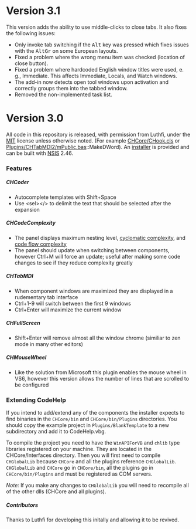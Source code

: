 # Version 3.1

This version adds the ability to use middle-clicks to close tabs. It also fixes the following issues:

* Only invoke tab switching if the <kbd>Alt</kbd> key was pressed which fixes issues with the <kbd>AltGr</kbd> on some European layouts.
* Fixed a problem where the wrong menu item was checked (location of close button).
* Fixed a problem where hardcoded English window titles were used, e. g., Immediate. This affects Immediate, Locals, and Watch windows.
* The add-in now detects open tool windows upon activation and correctly groups them into the tabbed window.
* Removed the non-implemented task list.


# Version 3.0

All code in this repository is released, with permission from Luthfi, under the
[MIT](https://tldrlegal.com/license/mit-license#summary) license unless otherwise noted.
(For example [CHCore/CHook.cls](CHCore/CHook.cls) or [Plugins/CHTabMDI2/mPublic.bas](Plugins/CHTabMDI2/mPublic.bas)::MakeDWord).
An [installer](CodeHelpInstaller.exe?raw=true) is provided and can be built with [NSIS](http://nsis.sourceforge.net/) 2.46.

### Features
##### CHCoder
  * Autocomplete templates with Shift+Space
  * Use &lt;sel&gt;&lt;/&gt; to delimit the text that should be selected after the expansion

##### CHCodeComplexity
  * The panel displays maximum nesting level,
    [cyclomatic complexity](http://en.wikipedia.org/wiki/Cyclomatic_complexity), and
    [code flow complexity](http://dx.doi.org/10.1109/SCAM.2012.17)
  * The panel should update when switching between components, however Ctrl+M will force an update;
    useful after making some code changes to see if they reduce complexity greatly

##### CHTabMDI
  * When component windows are maximized they are displayed in a rudementary tab interface
  * Ctrl+1-9 will switch between the first 9 windows
  * Ctrl+Enter will maximize the current window

##### CHFullScreen
  * Shift+Enter will remove almost all the window chrome (similiar to zen mode in many other editors)

##### CHMouseWheel
  * Like the solution from Microsoft this plugin enables the mouse wheel in VS6, however this version
    allows the number of lines that are scrolled to be configured

### Extending CodeHelp
If you intend to add/extend any of the components the installer expects to find binaries in
the `CHCore/bin` and `CHCore/bin/Plugins` directories. You should copy the example project in `Plugins/BlankTemplate` to a
new subdirectory and add it to CodeHelp.vbg.

To compile the project you need to have the `WinAPIForVB` and `chlib` type libraries registered on your machine. They are
located in the CHCore/Interfaces directory. Then you will first need to compile `CHGlobalLib` because `CHCore` and all the
plugins reference `CHGlobalLib`. `CHGlobalLib` and `CHCore` go in `CHCore/bin`, all the plugins go in `CHCore/bin/Plugins`
and must be registered as COM servers.

*Note:* If you make any changes to `CHGlobalLib` you will need to recompile all of the other dlls (CHCore and all plugins).


##### Contributors
Thanks to Luthfi for developing this initally and allowing it to be revived.
